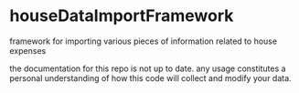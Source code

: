 # houseDataImportFramework
framework for importing various pieces of information related to house expenses

the documentation for this repo is not up to date. any usage constitutes a personal understanding of how this code will collect and modify your data. 

